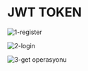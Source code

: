 # JWT TOKEN 

![1-register](https://user-images.githubusercontent.com/73312086/139217438-8c4ad532-22b9-4e44-8ec0-8c47b05842e9.PNG)

![2-login](https://user-images.githubusercontent.com/73312086/139217479-0163bb96-ee41-483d-a888-fa09b4c8ed35.PNG)

![3-get operasyonu](https://user-images.githubusercontent.com/73312086/139217488-86a4dce2-d481-45b0-9c09-783e3525ea82.PNG)
